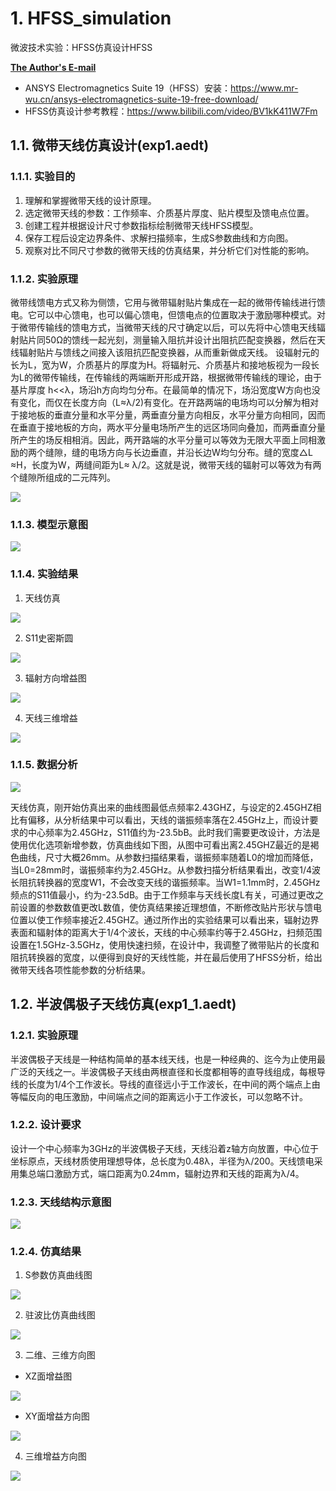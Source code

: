 # 1. HFSS_simulation
微波技术实验：HFSS仿真设计HFSS

**[The Author's E-mail](http://www.thdong.top/index.php/start-page.html)**

* ANSYS Electromagnetics Suite 19（HFSS）安装：https://www.mr-wu.cn/ansys-electromagnetics-suite-19-free-download/
* HFSS仿真设计参考教程：https://www.bilibili.com/video/BV1kK411W7Fm

## 1.1. 微带天线仿真设计(exp1.aedt)

### 1.1.1. 实验目的

1. 理解和掌握微带天线的设计原理。
2. 选定微带天线的参数：工作频率、介质基片厚度、贴片模型及馈电点位置。
3. 创建工程并根据设计尺寸参数指标绘制微带天线HFSS模型。
4. 保存工程后设定边界条件、求解扫描频率，生成S参数曲线和方向图。
5. 观察对比不同尺寸参数的微带天线的仿真结果，并分析它们对性能的影响。

### 1.1.2. 实验原理

微带线馈电方式又称为侧馈，它用与微带辐射贴片集成在一起的微带传输线进行馈电。它可以中心馈电，也可以偏心馈电，但馈电点的位置取决于激励哪种模式。对于微带传输线的馈电方式，当微带天线的尺寸确定以后，可以先将中心馈电天线辐射贴片同50Ω的馈线一起光刻，测量输入阻抗并设计出阻抗匹配变换器，然后在天线辐射贴片与馈线之间接入该阻抗匹配变换器，从而重新做成天线。
设辐射元的长为L，宽为W，介质基片的厚度为H。将辐射元、介质基片和接地板视为一段长为L的微带传输线，在传输线的两端断开形成开路，根据微带传输线的理论，由于基片厚度	h<<λ，场沿h方向均匀分布。在最简单的情况下，场沿宽度W方向也没有变化，而仅在长度方向（L≈λ/2)有变化。在开路两端的电场均可以分解为相对于接地板的垂直分量和水平分量，两垂直分量方向相反，水平分量方向相同，因而在垂直于接地板的方向，两水平分量电场所产生的远区场同向叠加，而两垂直分量所产生的场反相相消。因此，两开路端的水平分量可以等效为无限大平面上同相激励的两个缝隙，缝的电场方向与长边垂直，并沿长边W均匀分布。缝的宽度△L ≈H，长度为W，两缝间距为L≈ λ/2。这就是说，微带天线的辐射可以等效为有两个缝隙所组成的二元阵列。

![](img/weibo1.png)

### 1.1.3. 模型示意图

![](img/weibo3.png)

### 1.1.4. 实验结果

1. 天线仿真

![](img/weibo4.png)

2. S11史密斯圆

![](img/weibo5.png)

3. 辐射方向增益图

![](img/weibo6.png)

4. 天线三维增益

![](img/weibo7.png)

### 1.1.5. 数据分析

![](img/weibo9.png)

天线仿真，刚开始仿真出来的曲线图最低点频率2.43GHZ，与设定的2.45GHZ相比有偏移，从分析结果中可以看出，天线的谐振频率落在2.45GHz上，而设计要求的中心频率为2.45GHz，S11值约为-23.5bB。此时我们需要更改设计，方法是使用优化选项新增参数，仿真曲线如下图，从图中可看出离2.45GHZ最近的是褐色曲线，尺寸大概26mm。从参数扫描结果看，谐振频率随着L0的增加而降低，当L0=28mm时，谐振频率约为2.45GHz。从参数扫描分析结果看出，改变1/4波长阻抗转换器的宽度W1，不会改变天线的谐振频率。当W1=1.1mm时，2.45GHz频点的S11值最小，约为-23.5dB。由于工作频率与天线长度L有关，可通过更改之前设置的参数数值更改L数值，使仿真结果接近理想值，不断修改贴片形状与馈电位置以使工作频率接近2.45GHZ。通过所作出的实验结果可以看出来，辐射边界表面和辐射体的距离大于1/4个波长，天线的中心频率约等于2.45GHz，扫频范围设置在1.5GHz-3.5GHz，使用快速扫频，在设计中，我调整了微带贴片的长度和阻抗转换器的宽度，以便得到良好的天线性能，并在最后使用了HFSS分析，给出微带天线各项性能参数的分析结果。

## 1.2. 半波偶极子天线仿真(exp1_1.aedt)

### 1.2.1. 实验原理

半波偶极子天线是一种结构简单的基本线天线，也是一种经典的、迄今为止使用最广泛的天线之一。半波偶极子天线由两根直径和长度都相等的直导线组成，每根导线的长度为1/4个工作波长。导线的直径远小于工作波长，在中间的两个端点上由等幅反向的电压激励，中间端点之间的距离远小于工作波长，可以忽略不计。

### 1.2.2. 设计要求

设计一个中心频率为3GHz的半波偶极子天线，天线沿着z轴方向放置，中心位于坐标原点，天线材质使用理想导体，总长度为0.48λ，半径为λ/200。天线馈电采用集总端口激励方式，端口距离为0.24mm，辐射边界和天线的距离为λ/4。

### 1.2.3. 天线结构示意图

![](img/weibo11.png)

### 1.2.4. 仿真结果

1. S参数仿真曲线图

![](img/weibo12.png)

2. 驻波比仿真曲线图

![](img/weibo13.png)

3. 二维、三维方向图
 * XZ面增益图

![](img/weibo14.png)

 * XY面增益方向图

![](img/weibo15.png)

4. 三维增益方向图

![](img/weibo16.png)
